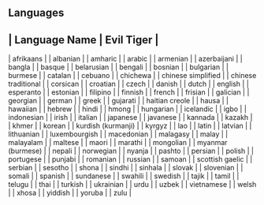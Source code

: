 ## Languages
| Language Name | Evil Tiger |
---------------------------

| afrikaans |
| albanian |
| amharic |
| arabic |
| armenian |
| azerbaijani |
| bangla |
| basque |
| belarusian |
| bengali |
| bosnian |
| bulgarian |
| burmese |
| catalan |
| cebuano |
| chichewa |
| chinese simplified |
| chinese traditional |
| corsican |
| croatian |
| czech |
| danish |
| dutch |
| english |
| esperanto |
| estonian |
| filipino |
| finnish |
| french |
| frisian |
| galician |
| georgian |
| german |
| greek |
| gujarati |
| haitian creole |
| hausa |
| hawaiian |
| hebrew |
| hindi |
| hmong |
| hungarian |
| icelandic |
| igbo |
| indonesian |
| irish |
| italian |
| japanese |
| javanese |
| kannada |
| kazakh |
| khmer |
| korean |
| kurdish (kurmanji) |
| kyrgyz |
| lao |
| latin |
| latvian |
| lithuanian |
| luxembourgish |
| macedonian |
| malagasy |
| malay |
| malayalam |
| maltese |
| maori |
| marathi |
| mongolian |
| myanmar (burmese) |
| nepali |
| norwegian |
| nyanja |
| pashto |
| persian |
| polish |
| portugese |
| punjabi |
| romanian |
| russian |
| samoan |
| scottish gaelic |
| serbian |
| sesotho |
| shona |
| sindhi |
| sinhala |
| slovak |
| slovenian |
| somali |
| spanish |
| sundanese |
| swahili |
| swedish |
| tajik |
| tamil |
| telugu |
| thai |
| turkish |
| ukrainian |
| urdu |
| uzbek |
| vietnamese |
| welsh |
| xhosa |
| yiddish |
| yoruba |
| zulu |
